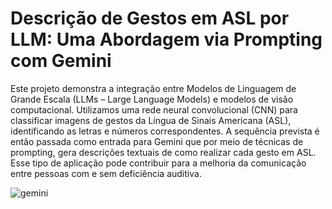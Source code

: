 # Descrição de Gestos em ASL por LLM: Uma Abordagem via Prompting com Gemini

Este projeto demonstra a integração entre Modelos de Linguagem de Grande Escala (LLMs – Large Language Models) e modelos de visão computacional. Utilizamos uma rede neural convolucional (CNN) para classificar imagens de gestos da Língua de Sinais Americana (ASL), identificando as letras e números correspondentes. A sequência prevista é então passada como entrada para Gemini que por meio de técnicas de prompting, gera descrições textuais de como realizar cada gesto em ASL. Esse tipo de aplicação pode contribuir para a melhoria da comunicação entre pessoas com e sem deficiência auditiva.

![gemini](https://github.com/user-attachments/assets/ebac68bf-6061-41c5-9817-8e2495217c7e)
